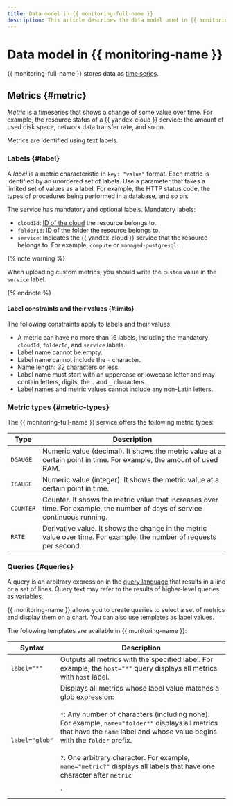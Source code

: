 ```yaml
---
title: Data model in {{ monitoring-full-name }}
description: This article describes the data model used in {{ monitoring-full-name }}. A metric is a time series that shows a change of some value over time. Metrics are identified using text labels. A label is a metric's characteristic in the key/value format. Each metric is identified by an unordered set of labels. Use a parameter that takes a limited set of values as a label.
---
```


# Data model in {{ monitoring-name }}

{{ monitoring-full-name }} stores data as [time series](https://en.wikipedia.org/wiki/Time_series).

## Metrics {#metric}
_Metric_ is a timeseries that shows a change of some value over time. For example, the resource status of a {{ yandex-cloud }} service: the amount of used disk space, network data transfer rate, and so on.

Metrics are identified using text labels.

### Labels {#label}
A _label_ is a metric characteristic in `key: "value"` format. Each metric is identified by an unordered set of labels. Use a parameter that takes a limited set of values as a label. For example, the HTTP status code, the types of procedures being performed in a database, and so on.

The service has mandatory and optional labels. Mandatory labels:

- `cloudId`: [ID of the cloud](../../resource-manager/operations/cloud/get-id.md) the resource belongs to.
- `folderId`: ID of the folder the resource belongs to.
- `service`: Indicates the {{ yandex-cloud }} service that the resource belongs to. For example, `compute` or `managed-postgresql`.

{% note warning %}

When uploading custom metrics, you should write the `custom` value in the `service` label.

{% endnote %}

#### Label constraints and their values {#limits}

The following constraints apply to labels and their values:

* A metric can have no more than 16 labels, including the mandatory `cloudId`, `folderId`, and `service` labels.
* Label name cannot be empty.
* Label name cannot include the `-` character.
* Name length: 32 characters or less.
* Label name must start with an uppercase or lowecase letter and may contain letters, digits, the `.` and `_` characters.
* Label names and metric values cannot include any non-Latin letters.

### Metric types {#metric-types}
The {{ monitoring-full-name }} service offers the following metric types:

| Type | Description |
----- | -----
| `DGAUGE` | Numeric value (decimal). It shows the metric value at a certain point in time. For example, the amount of used RAM. |
| `IGAUGE` | Numeric value (integer). It shows the metric value at a certain point in time. |
| `COUNTER` | Counter. It shows the metric value that increases over time. For example, the number of days of service continuous running. |
| `RATE` | Derivative value. It shows the change in the metric value over time. For example, the number of requests per second. |

### Queries {#queries}

A query is an arbitrary expression in the [query language](querying.md) that results in a line or a set of lines. Query text may refer to the results of higher-level queries as variables.

{{ monitoring-name }} allows you to create queries to select a set of metrics and display them on a chart. You can also use templates as label values.

The following templates are available in {{ monitoring-name }}:

| Syntax | Description |
----- | -----
| `label="*"` | Outputs all metrics with the specified label. For example, the `host="*"` query displays all metrics with `host` label. |
| `label="glob"` | Displays all metrics whose label value matches a [glob expression](https://en.wikipedia.org/wiki/Glob_(programming)):<br/><br/>`*`: Any number of characters (including none). For example, `name="folder*"` displays all metrics that have the `name` label and whose value begins with the `folder` prefix.<br/><br/>`?`: One arbitrary character. For example, `name="metric?"` displays all labels that have one character after `metric`<br/><br/>`|`: All specified options. For example, `name="metric1|metric2"` displays two metrics with label values `metric1` and `metric2`. |
